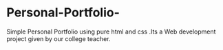 # Personal-Portfolio-
Simple Personal Portfolio using pure html and css .Its a Web development project given by our college teacher.
